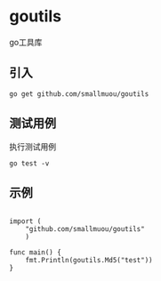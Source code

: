 # goutils

go工具库

## 引入

```
go get github.com/smallmuou/goutils
```

## 测试用例

执行测试用例

```
go test -v
```

## 示例

```

import (
    "github.com/smallmuou/goutils"
    )

func main() {
    fmt.Println(goutils.Md5("test"))
}

```
